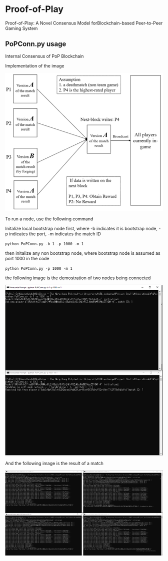 # Proof-of-Play
Proof-of-Play: A Novel Consensus Model forBlockchain-based Peer-to-Peer Gaming System

## PoPConn.py usage

Internal Consensus of PoP Blockchain

Implementation of the image

![InternalConsensus](img\rating.png)

To run a node, use the following command

Initalize local bootstrap node first, where -b indicates it is bootstrap node, -p indicates the port, -m indicates the match ID

`python PoPConn.py -b 1 -p 1000 -m 1`


then initalize any non bootstrap node, where bootstrap node is assumed as port 1000 in the code

`python PoPConn.py -p 1000 -m 1`

the following image is the demostration of two nodes being connected

![InternalConsensus](img\exampleRun1.png)

And the following image is the result of a match

![InternalConsensus](img\exampleRun2.png)